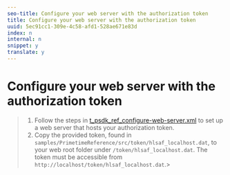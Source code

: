 ```yaml
---
seo-title: Configure your web server with the authorization token
title: Configure your web server with the authorization token
uuid: 5ec91cc1-309e-4c58-afd1-528ae671e83d
index: n
internal: n
snippet: y
translate: y
---
```


# Configure your web server with the authorization token


>1. Follow the steps in [t_psdk_ref_configure-web-server.xml](t_psdk_ref_configure-web-server.md) to set up a web server that hosts your authorization token.
>1. Copy the provided token, found in `samples/PrimetimeReference/src/token/hlsaf_localhost.dat`, to your web root folder under `/token/hlsaf_localhost.dat`.
>   The token must be accessible from `http://localhost/token/hlsaf_localhost.dat`.>
